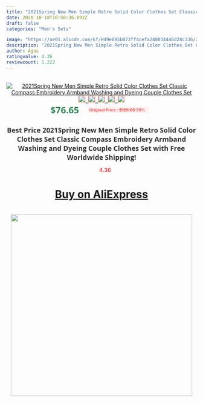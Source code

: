 ```yaml
---
title: "2021Spring New Men Simple Retro Solid Color Clothes Set Classic Compass Embroidery Armband Washing and Dyeing Couple Clothes Set"
date: 2020-10-18T10:50:36.892Z
draft: false
categories: "Men's Sets"

image: "https://ae01.alicdn.com/kf/H49e895b872ff4cefa240034446d28c336/2021Spring-New-Men-Simple-Retro-Solid-Color-Clothes-Set-Classic-Compass-Embroidery-Armband-Washing-and-Dyeing.jpg"
description: "2021Spring New Men Simple Retro Solid Color Clothes Set Classic Compass Embroidery Armband Washing and Dyeing Couple Clothes Set"
author: Agus
ratingvalue: 4.36
reviewcount: 1.222
---
```

<br>
<div style="text-align: center;">
<a href="https://s.click.aliexpress.com/e/_ALaF1x" target="_blank" rel="nofollow noopener noreferrer"><img alt="2021Spring New Men Simple Retro Solid Color Clothes Set Classic Compass Embroidery Armband Washing and Dyeing Couple Clothes Set" class="magnifier-image" src="https://ae01.alicdn.com/kf/H49e895b872ff4cefa240034446d28c336/2021Spring-New-Men-Simple-Retro-Solid-Color-Clothes-Set-Classic-Compass-Embroidery-Armband-Washing-and-Dyeing.jpg_640x640.jpg">
<br>
<img style="border:1px solid salmon" src="https://ae01.alicdn.com/kf/H49e895b872ff4cefa240034446d28c336/2021Spring-New-Men-Simple-Retro-Solid-Color-Clothes-Set-Classic-Compass-Embroidery-Armband-Washing-and-Dyeing.jpg_120x120.jpg">&nbsp;&nbsp;<img style="border:1px solid salmon" src="https://ae01.alicdn.com/kf/He3a7b8ea8c9f41b0b90f8665122227f5y/2021Spring-New-Men-Simple-Retro-Solid-Color-Clothes-Set-Classic-Compass-Embroidery-Armband-Washing-and-Dyeing.jpg_120x120.jpg">&nbsp;&nbsp;<img style="border:1px solid salmon" src="https://ae01.alicdn.com/kf/Hc77abaf67a1a4ab9ab0580b61bd6fdf4Y/2021Spring-New-Men-Simple-Retro-Solid-Color-Clothes-Set-Classic-Compass-Embroidery-Armband-Washing-and-Dyeing.jpg_120x120.jpg">&nbsp;&nbsp;<img style="border:1px solid salmon" src="https://ae01.alicdn.com/kf/H6d0def717faa4cbca5fe0dea2bfbc6b8R/2021Spring-New-Men-Simple-Retro-Solid-Color-Clothes-Set-Classic-Compass-Embroidery-Armband-Washing-and-Dyeing.jpg_120x120.jpg">&nbsp;&nbsp;<img style="border:1px solid salmon" src="https://ae01.alicdn.com/kf/H5e8d61e96d4b41008989fc7112539d70l/2021Spring-New-Men-Simple-Retro-Solid-Color-Clothes-Set-Classic-Compass-Embroidery-Armband-Washing-and-Dyeing.jpg_120x120.jpg"></a></div><br0>
<div style="text-align: center;"><span style="background-color: white; border: 0px; box-sizing: border-box; color: seagreen; display: inline-block; font-family: &quot;open sans&quot; , &quot;arial&quot; , &quot;helvetica&quot; , sans-serif , &quot;heiti&quot;; font-size: 24px; font-stretch: inherit; font-weight: 700; line-height: inherit; margin: 0px 10px 0px 0px; padding: 0px; vertical-align: middle;">$76.65 </span>
<span style="background: rgb(255 , 241 , 241); border-radius: 3px; border: 0px; box-sizing: border-box; color: #ff4747; display: inline-block; font-family: inherit; font-size: 12px; font-stretch: inherit; font-style: inherit; font-variant: inherit; font-weight: 600; line-height: inherit; margin: 0px; padding: 2px 5px; transform: scale(0.9); vertical-align: middle;">Original Price : <b style="text-decoration: line-through;">$125.65 </b> 39%&nbsp;&nbsp;</span></div>
<h1 style="color: #333333; display: inline-block; font-family: &quot;open sans&quot; , &quot;arial&quot; , &quot;helvetica&quot; , sans-serif , &quot;heiti&quot;; font-size: 18px; font-stretch: inherit; font-weight: 700; text-align: center;">Best Price 2021Spring New Men Simple Retro Solid Color Clothes Set Classic Compass Embroidery Armband Washing and Dyeing Couple Clothes Set with Free Worldwide Shipping!</h1>
<div style="color: #ff4747; text-align: center;">
<img src="https://4.bp.blogspot.com/-M0ZcTcb-5uY/XleCXlxnR4I/AAAAAAAAAEc/OrjgMkXV1oMQFaCRZj5HQwOCBcu3w1FegCPcBGAYYCw/s1600/star.png" style="height: 15px;">&nbsp;<b>4.36</b></div>
<div class="button_cont" align="center"><a class="buynow_a" href="https://s.click.aliexpress.com/e/_ALaF1x" target="_blank" rel="nofollow noopener noreferrer"><H1>Buy on AliExpress</H1></a></div><br>
<div class="separator" style="clear: both; text-align: center;">
<img src="https://lh3.googleusercontent.com/-pTy5HemUv9M/XlePHvY0dAI/AAAAAAAAAE4/0nX5iRUoIWY8eMW9Dpxeirr157OZliDIgCLcBGAsYHQ/s1600/badge.gif" width="480">
</div>
